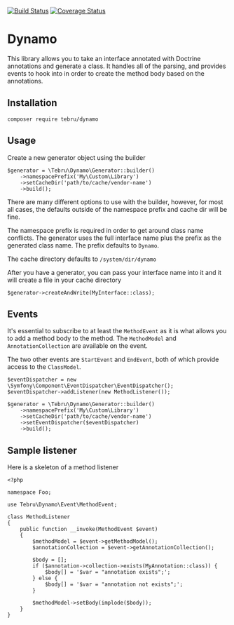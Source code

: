 [![Build Status](https://travis-ci.org/tebru/dynamo.svg?branch=v0.1.0)](https://travis-ci.org/tebru/dynamo)
[![Coverage Status](https://coveralls.io/repos/tebru/dynamo/badge.svg?branch=master&service=github)](https://coveralls.io/github/tebru/dynamo?branch=master)

# Dynamo

This library allows you to take an interface annotated with Doctrine annotations and generate a class.  It
handles all of the parsing, and provides events to hook into in order to create the method body based
on the annotations.

## Installation

    composer require tebru/dynamo
    
## Usage

Create a new generator object using the builder

    $generator = \Tebru\Dynamo\Generator::builder()
        ->namespacePrefix('My\Custom\Library')
        ->setCacheDir('path/to/cache/vendor-name')
        ->build();
        
There are many different options to use with the builder, however, for most all cases, the defaults outside
of the namespace prefix and cache dir will be fine.

The namespace prefix is required in order to get around class name conflicts.  The generator uses the full
interface name plus the prefix as the generated class name.  The prefix defaults to `Dynamo`.

The cache directory defaults to `/system/dir/dynamo`

After you have a generator, you can pass your interface name into it and it will create a file in your
cache directory

    $generator->createAndWrite(MyInterface::class);

## Events

It's essential to subscribe to at least the `MethodEvent` as it is what allows you to add a method
body to the method.  The `MethodModel` and `AnnotationCollection` are available on the event.

The two other events are `StartEvent` and `EndEvent`, both of which provide access to the `ClassModel`.

    $eventDispatcher = new \Symfony\Component\EventDispatcher\EventDispatcher();
    $eventDispatcher->addListener(new MethodListener());
    
    $generator = \Tebru\Dynamo\Generator::builder()
        ->namespacePrefix('My\Custom\Library')
        ->setCacheDir('path/to/cache/vendor-name')
        ->setEventDispatcher($eventDispatcher)
        ->build();

## Sample listener

Here is a skeleton of a method listener

    <?php
    
    namespace Foo;
    
    use Tebru\Dynamo\Event\MethodEvent;
    
    class MethodListener
    {
        public function __invoke(MethodEvent $event)
        {
            $methodModel = $event->getMethodModel();
            $annotationCollection = $event->getAnnotationCollection();
            
            $body = [];
            if ($annotation->collection->exists(MyAnnotation::class)) {
                $body[] = '$var = "annotation exists";';
            } else {
                $body[] = '$var = "annotation not exists";';
            }
            
            $methodModel->setBody(implode($body));
        }
    }
